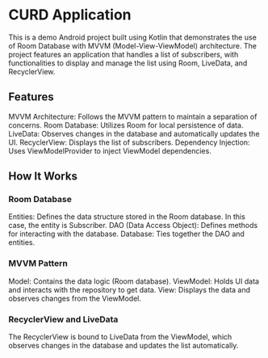 # CURD Application
This is a demo Android project built using Kotlin that demonstrates the use of Room Database with MVVM (Model-View-ViewModel) architecture. The project features an application that handles a list of subscribers, with functionalities to display and manage the list using Room, LiveData, and RecyclerView.
## Features
MVVM Architecture: Follows the MVVM pattern to maintain a separation of concerns.
Room Database: Utilizes Room for local persistence of data.
LiveData: Observes changes in the database and automatically updates the UI.
RecyclerView: Displays the list of subscribers.
Dependency Injection: Uses ViewModelProvider to inject ViewModel dependencies.
## How It Works
### Room Database
Entities: Defines the data structure stored in the Room database. In this case, the entity is Subscriber.
DAO (Data Access Object): Defines methods for interacting with the database.
Database: Ties together the DAO and entities.
### MVVM Pattern
Model: Contains the data logic (Room database).
ViewModel: Holds UI data and interacts with the repository to get data.
View: Displays the data and observes changes from the ViewModel.
### RecyclerView and LiveData
The RecyclerView is bound to LiveData from the ViewModel, which observes changes in the database and updates the list automatically.
